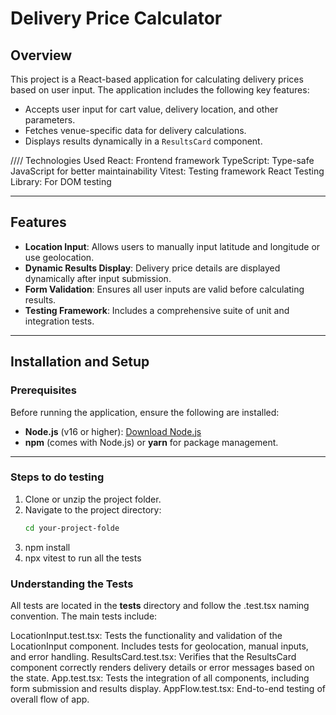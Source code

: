 # Delivery Price Calculator

## Overview
This project is a React-based application for calculating delivery prices based on user input. The application includes the following key features:
- Accepts user input for cart value, delivery location, and other parameters.
- Fetches venue-specific data for delivery calculations.
- Displays results dynamically in a `ResultsCard` component.

//// Technologies Used
React: Frontend framework
TypeScript: Type-safe JavaScript for better maintainability
Vitest: Testing framework
React Testing Library: For DOM testing


---

## Features
- **Location Input**: Allows users to manually input latitude and longitude or use geolocation.
- **Dynamic Results Display**: Delivery price details are displayed dynamically after input submission.
- **Form Validation**: Ensures all user inputs are valid before calculating results.
- **Testing Framework**: Includes a comprehensive suite of unit and integration tests.

---

## Installation and Setup

### Prerequisites
Before running the application, ensure the following are installed:
- **Node.js** (v16 or higher): [Download Node.js](https://nodejs.org/)
- **npm** (comes with Node.js) or **yarn** for package management.

---

### Steps to do testing
1. Clone or unzip the project folder.
2. Navigate to the project directory:
   ```bash
   cd your-project-folde
3. npm install
4. npx vitest to run all the tests

### Understanding the Tests
All tests are located in the __tests__ directory and follow the .test.tsx naming convention. The main tests include:

LocationInput.test.tsx:
Tests the functionality and validation of the LocationInput component.
Includes tests for geolocation, manual inputs, and error handling.
ResultsCard.test.tsx:
Verifies that the ResultsCard component correctly renders delivery details or error messages based on the state.
App.test.tsx:
Tests the integration of all components, including form submission and results display.
AppFlow.test.tsx:
End-to-end testing of overall flow of app.
